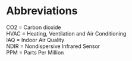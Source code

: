 Abbreviations
=============

CO2 = Carbon dioxide  
HVAC = Heating, Ventilation and Air Conditioning  
IAQ = Indoor Air Quality  
NDIR = Nondispersive Infrared Sensor  
PPM = Parts Per Million  
